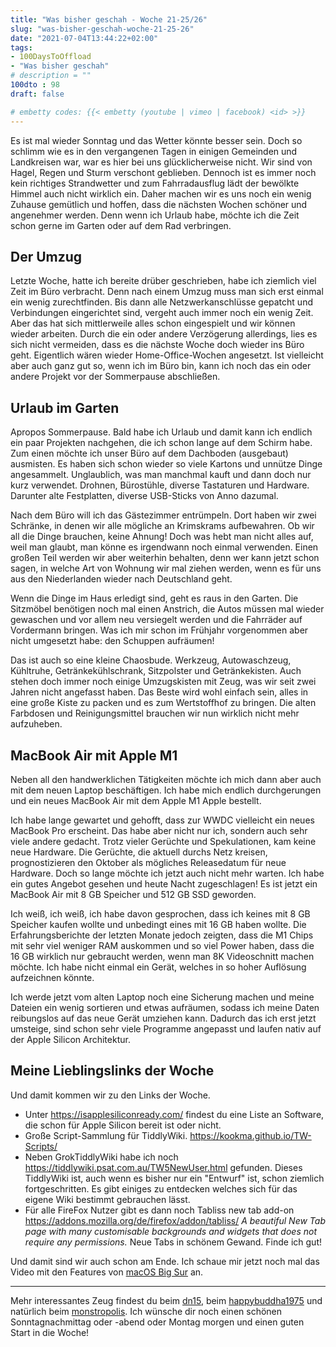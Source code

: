 ```yaml
---
title: "Was bisher geschah - Woche 21-25/26"
slug: "was-bisher-geschah-woche-21-25-26"
date: "2021-07-04T13:44:22+02:00"
tags:
- 100DaysToOffload
- "Was bisher geschah"
# description = ""
100dto : 98
draft: false

# embetty codes: {{< embetty (youtube | vimeo | facebook) <id> >}}
---
```


Es ist mal wieder Sonntag und das Wetter könnte besser sein. Doch so schlimm wie es in den vergangenen Tagen in einigen Gemeinden und Landkreisen war, war es hier bei uns glücklicherweise nicht. Wir sind von Hagel, Regen und Sturm verschont geblieben. Dennoch ist es immer noch kein richtiges Strandwetter und zum Fahrradausflug lädt der bewölkte Himmel auch nicht wirklich ein. Daher machen wir es uns noch ein wenig Zuhause gemütlich und hoffen, dass die nächsten Wochen schöner und angenehmer werden. Denn wenn ich Urlaub habe, möchte ich die Zeit schon gerne im Garten oder auf dem Rad verbringen.

## Der Umzug

Letzte Woche, hatte ich bereite drüber geschrieben, habe ich ziemlich viel Zeit im Büro verbracht. Denn nach einem Umzug muss man sich erst einmal ein wenig zurechtfinden. Bis dann alle Netzwerkanschlüsse gepatcht und Verbindungen eingerichtet sind, vergeht auch immer noch ein wenig Zeit. Aber das hat sich mittlerweile alles schon eingespielt und wir können wieder arbeiten. Durch die ein oder andere Verzögerung allerdings, lies es sich nicht vermeiden, dass es die nächste Woche doch wieder ins Büro geht. Eigentlich wären wieder Home-Office-Wochen angesetzt. Ist vielleicht aber auch ganz gut so, wenn ich im Büro bin, kann ich noch das ein oder andere Projekt vor der Sommerpause abschließen.

## Urlaub im Garten

Apropos Sommerpause. Bald habe ich Urlaub und damit kann ich endlich ein paar Projekten nachgehen, die ich schon lange auf dem Schirm habe. Zum einen möchte ich unser Büro auf dem Dachboden (ausgebaut) ausmisten. Es haben sich schon wieder so viele Kartons und unnütze Dinge angesammelt. Unglaublich, was man manchmal kauft und dann doch nur kurz verwendet. Drohnen, Bürostühle, diverse Tastaturen und Hardware. Darunter alte Festplatten, diverse USB-Sticks von Anno dazumal.

Nach dem Büro will ich das Gästezimmer entrümpeln. Dort haben wir zwei Schränke, in denen wir alle mögliche an Krimskrams aufbewahren. Ob wir all die Dinge brauchen, keine Ahnung! Doch was hebt man nicht alles auf, weil man glaubt, man könne es irgendwann noch einmal verwenden. Einen großen Teil werden wir aber weiterhin behalten, denn wer kann jetzt schon sagen, in welche Art von Wohnung wir mal ziehen werden, wenn es für uns aus den Niederlanden wieder nach Deutschland geht.

Wenn die Dinge im Haus erledigt sind, geht es raus in den Garten. Die Sitzmöbel benötigen noch mal einen Anstrich, die Autos müssen mal wieder gewaschen und vor allem neu versiegelt werden und die Fahrräder auf Vordermann bringen. Was ich mir schon im Frühjahr vorgenommen aber nicht umgesetzt habe: den Schuppen aufräumen!

Das ist auch so eine kleine Chaosbude. Werkzeug, Autowaschzeug, Kühltruhe, Getränkekühlschrank, Sitzpolster und Getränkekisten. Auch stehen doch immer noch einige Umzugskisten mit Zeug, was wir seit zwei Jahren nicht angefasst haben. Das Beste wird wohl einfach sein, alles in eine große Kiste zu packen und es zum Wertstoffhof zu bringen. Die alten Farbdosen und Reinigungsmittel brauchen wir nun wirklich nicht mehr aufzuheben.

## MacBook Air mit Apple M1

Neben all den handwerklichen Tätigkeiten möchte ich mich dann aber auch mit dem neuen Laptop beschäftigen. Ich habe mich endlich durchgerungen und ein neues MacBook Air mit dem Apple M1 Apple bestellt.

Ich habe lange gewartet und gehofft, dass zur WWDC vielleicht ein neues MacBook Pro erscheint. Das habe aber nicht nur ich, sondern auch sehr viele andere gedacht. Trotz vieler Gerüchte und Spekulationen, kam keine neue Hardware. Die Gerüchte, die aktuell durchs Netz kreisen, prognostizieren den Oktober als mögliches Releasedatum für neue Hardware. Doch so lange möchte ich jetzt auch nicht mehr warten. Ich habe ein gutes Angebot gesehen und heute Nacht zugeschlagen! Es ist jetzt ein MacBook Air mit 8 GB Speicher und 512 GB SSD geworden.

Ich weiß, ich weiß, ich habe davon gesprochen, dass ich keines mit 8 GB Speicher kaufen wollte und unbedingt eines mit 16 GB haben wollte. Die Erfahrungsberichte der letzten Monate jedoch zeigten, dass die M1 Chips mit sehr viel weniger RAM auskommen und so viel Power haben, dass die 16 GB wirklich nur gebraucht werden, wenn man 8K Videoschnitt machen möchte. Ich habe nicht einmal ein Gerät, welches in so hoher Auflösung aufzeichnen könnte.

Ich werde jetzt vom alten Laptop noch eine Sicherung machen und meine Dateien ein wenig sortieren und etwas aufräumen, sodass ich meine Daten reibungslos auf das neue Gerät umziehen kann. Dadurch das ich erst jetzt umsteige, sind schon sehr viele Programme angepasst und laufen nativ auf der Apple Silicon Architektur.

## Meine Lieblingslinks der Woche

Und damit kommen wir zu den Links der Woche.

- Unter https://isapplesiliconready.com/ findest du eine Liste an Software, die schon für Apple Silicon bereit ist oder nicht.
- Große Script-Sammlung für TiddlyWiki. https://kookma.github.io/TW-Scripts/
- Neben GrokTiddlyWiki habe ich noch https://tiddlywiki.psat.com.au/TW5NewUser.html gefunden. Dieses TiddlyWiki ist, auch wenn es bisher nur ein "Entwurf" ist, schon ziemlich fortgeschritten. Es gibt einiges zu entdecken welches sich für das eigene Wiki bestimmt gebrauchen lässt.
- Für alle FireFox Nutzer gibt es dann noch Tabliss new tab add-on https://addons.mozilla.org/de/firefox/addon/tabliss/ _A beautiful New Tab page with many customisable backgrounds and widgets that does not require any permissions._ Neue Tabs in schönem Gewand. Finde ich gut!

Und damit sind wir auch schon am Ende. Ich schaue mir jetzt noch mal das Video mit den Features von [macOS Big Sur](https://www.youtube.com/watch?v=I3oR8wQPFxI) an.

---

Mehr interessantes Zeug findest du beim [dn15](https://dn15.de/), beim [happybuddha1975](https://happybuddha1975.de/) und natürlich beim [monstropolis](https://monstropolis.wordpress.com/). Ich wünsche dir noch einen schönen Sonntagnachmittag oder -abend oder Montag morgen und einen guten Start in die Woche!

<!--more-->

